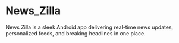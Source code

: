 # News_Zilla
News Zilla is a sleek Android app delivering real-time news updates, personalized feeds, and breaking headlines in one place.
